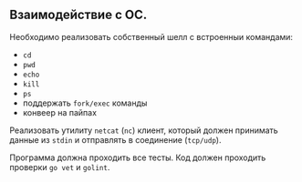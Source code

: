 ## Взаимодействие с ОС.

Необходимо реализовать собственный шелл c встроенныи командами: 
* `cd`
* `pwd`
* `echo`
* `kill`
* `ps`
* поддержать `fork/exec` команды
* конвеер на пайпах

Реализовать утилиту `netcat` (`nc`) клиент, который должен
принимать данные из `stdin` и отправлять в соединение (`tcp/udp`).

Программа должна проходить все тесты. Код должен проходить проверки `go vet` и `golint`.

